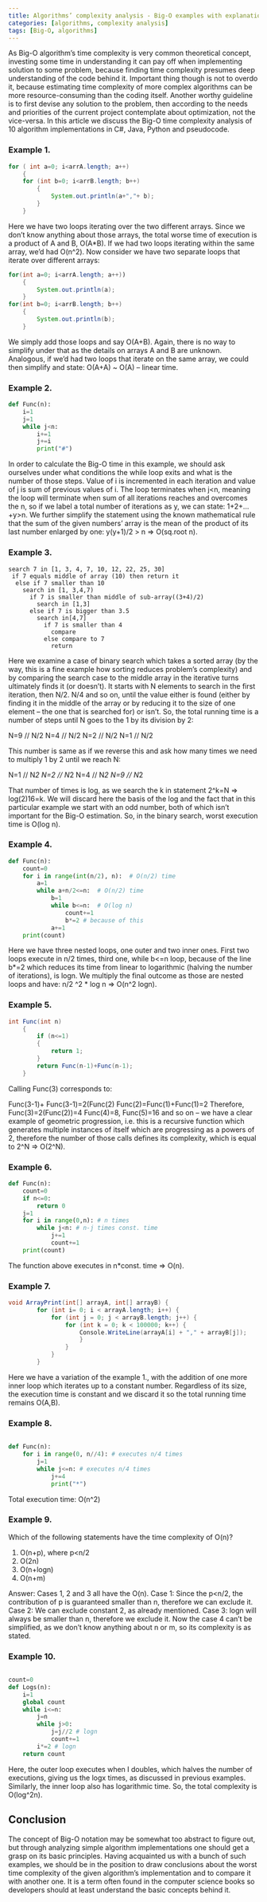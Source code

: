 ```yaml
---
title: Algorithms’ complexity analysis - Big-O examples with explanations
categories: [algorithms, complexity analysis]
tags: [Big-O, algorithms]
---
```


As Big-O algorithm’s time complexity is very common theoretical concept, investing some time in understanding it can pay off when implementing solution to some problem, because finding time complexity presumes deep understanding of the code behind it. Important thing though is not to overdo it, because estimating time complexity of more complex algorithms can be more resource-consuming than the coding itself. Another worthy guideline is to first devise any solution to the problem, then according to the needs and priorities of the current project contemplate about optimization, not the vice-versa.
In this article we discuss the Big-O time complexity analysis of 10 algorithm implementations in C#, Java, Python and pseudocode.  

### Example 1.
```java
for ( int a=0; i<arrA.length; a++)
    {
    for (int b=0; i<arrB.length; b++)
        {
            System.out.println(a+","+ b);
        }
    }
```

Here we have two loops iterating over the two different arrays. Since we don’t know anything about those arrays, the total worse time of execution is a product of A and B, O(A*B). If we had two loops iterating within the same array, we’d had O(n^2).  Now consider we have two separate loops that iterate over different arrays:

```java
for(int a=0; i<arrA.length; a++))
    {
        System.out.println(a);
    }
for(int b=0; i<arrB.length; b++)
    {
        System.out.println(b);
    }
```

We simply add those loops and say O(A+B). Again, there is no way to simplify under that as the details on arrays A and B are unknown. Analogous, if we’d had two loops that iterate on the same array, we could then simplify and state: O(A+A) ~ O(A) – linear time.  

### Example 2.
```python
def Func(n):
	i=1
	j=1
	while j<n:
		i+=1
		j+=i
		print("#") 
```

In order to calculate the Big-O time in this example, we should ask ourselves under what conditions the while loop exits and what is the number of those steps. Value of i is incremented in each iteration and value of j is sum of previous values of i. The loop terminates when j<n, meaning the loop will terminate when sum of all iterations reaches and overcomes the n, so if we label a total number of iterations as y, we can state: 1+2+…+y>n. We further simplify the statement using the known mathematical rule that the sum of the given numbers’ array is the mean of the product of its last number enlarged by one:
y(y+1)/2 > n => O(sq.root n).

### Example 3.

```
search 7 in [1, 3, 4, 7, 10, 12, 22, 25, 30]
 if 7 equals middle of array (10) then return it
  else if 7 smaller than 10
    search in [1, 3,4,7)
      if 7 is smaller than middle of sub-array((3+4)/2)
        search in [1,3]
      else if 7 is bigger than 3.5
        search in[4,7]
          if 7 is smaller than 4
            compare
          else compare to 7
            return 
```

Here we examine a case of binary search which takes a sorted array (by the way, this is a fine example how sorting reduces problem’s complexity) and by comparing the search case to the middle array in the iterative turns ultimately finds it (or doesn’t). It starts with N elements to search in the first iteration, then N/2. N/4 and so on, until the value either is found (either by finding it in the middle of the array or by reducing it to the size of one element – the one that is searched for) or isn’t. So, the total running time is a number of steps until N goes to the 1 by its division by 2:

N=9 // N/2
N=4 // N/2
N=2 // N/2
N=1 // N/2

This number is same as if we reverse this and ask how many times we need to multiply 1 by 2 until we reach N:

N=1 // N*2
N=2 // N*2
N=4 // N*2
N=9 // N*2

That number of times is log, as we search the k in statement 2^k=N => log(2)16=k. We will discard here the basis of the log and the fact that in this particular example we start with an odd number, both of which isn’t important for the Big-O estimation. So, in the binary search, worst execution time is O(log n).

### Example 4.
```python
def Func(n):
    count=0
    for i in range(int(n/2), n):  # O(n/2) time
        a=1
        while a+n/2<=n:  # O(n/2) time
            b=1
            while b<=n:  # O(log n)
                count+=1
                b*=2 # because of this
            a+=1
    print(count)
```

Here we have three nested loops, one outer and two inner ones. First two loops execute in n/2 times, third one, while b<=n loop, because of the line b*=2 which reduces its time from linear to logarithmic (halving the number of iterations), is logn. We multiply the final outcome as those are nested loops and have: n/2 ^2 * log n => O(n^2 logn).

### Example 5.
```java
int Func(int n)
    {
        if (n<=1)
        {
            return 1;
        }
        return Func(n-1)+Func(n-1);
    }
```

Calling Func(3) corresponds to:

Func(3-1)+ Func(3-1)=2(Func(2)
Func(2)=Func(1)+Func(1)=2
Therefore, Func(3)=2(Func(2))=4
Func(4)=8, Func(5)=16 and so on – we have a clear example of geometric progression, i.e. this is a recursive function which generates multiple instances of itself which are progressing as a powers of 2, therefore the number of those calls defines its complexity, which is equal to 2^N => O(2^N).

### Example 6.
```python
def Func(n):
    count=0
    if n<=0:
        return 0
    j=1
    for i in range(0,n): # n times
        while j<n: # n-j times const. time
            j+=1
            count+=1
    print(count)
```

The function above executes in n*const. time => O(n).

### Example 7.


```C#
void ArrayPrint(int[] arrayA, int[] arrayB) {
        for (int i= 0; i < arrayA.length; i++) {
            for (int j = 0; j < arrayB.length; j++) {
                for (int k = 0; k < 100000; k++) {
                    Console.WriteLine(arrayA[i] + "," + arrayB[j]);
                    }
                }
            }
        }
```


Here we have a variation of the example 1., with the addition of one more inner loop which iterates up to a constant number. Regardless of its size, the execution time is constant and we discard it so the total running time remains O(A,B).

### Example 8.
```python

def Func(n):
    for i in range(0, n//4): # executes n/4 times
        j=1
        while j<=n: # executes n/4 times
            j+=4
            print("*")
```

Total execution time: O(n^2)

### Example 9.

Which of the following statements have the time complexity of O(n)?

1.	O(n+p), where p<n/2
2.	O(2n)
3.	O(n+logn)
4.	O(n+m)

Answer: Cases 1, 2 and 3 all have the O(n). 
Case 1: Since the p<n/2, the contribution of p is guaranteed smaller than n, therefore we can exclude it.
Case 2: We can exclude constant 2, as already mentioned.
Case 3: logn will always be smaller than n, therefore we exclude it.
Now the case 4 can’t be simplified, as we don’t know anything about n or m, so its complexity is as stated.

### Example 10.

```python

count=0
def Logs(n):
    i=1
    global count
    while i<=n: 
        j=n
        while j>0: 
            j=j//2 # logn
            count+=1
        i*=2 # logn
    return count
```

Here, the outer loop executes when I doubles, which halves the number of executions, giving us the logx times, as discussed in previous examples. Similarly, the inner loop also has logarithmic time. So, the total complexity is O(log^2n).

## Conclusion
The concept of Big-O notation may be somewhat too abstract to figure out, but through analyzing simple algorithm implementations one should get a grasp on its basic principles. Having acquainted us with a bunch of such examples, we should be in the position to draw conclusions about the worst time complexity of the given algorithm’s implementation and to compare it with another one. It is a term often found in the computer science books so developers should at least understand the basic concepts behind it. 
